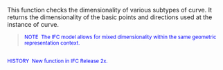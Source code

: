 ﻿This function checks the dimensionality of various subtypes of curve. It returns the dimensionality of the basic points and directions used at the instance of curve.

> <small><font color="#0000ff">NOTE
&nbsp;The IFC model allows for mixed dimensionality within the same
geometric representation context. &nbsp; <br>
  <br>
HISTORY&nbsp; New function in IFC Release 2x. </font></small>